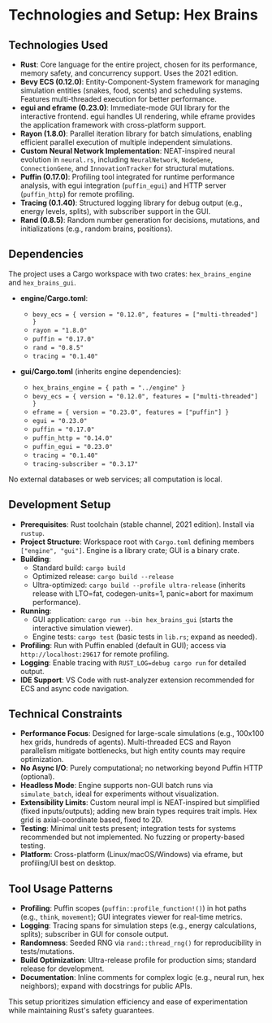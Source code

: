 # Technologies and Setup: Hex Brains

## Technologies Used
- **Rust**: Core language for the entire project, chosen for its performance, memory safety, and concurrency support. Uses the 2021 edition.
- **Bevy ECS (0.12.0)**: Entity-Component-System framework for managing simulation entities (snakes, food, scents) and scheduling systems. Features multi-threaded execution for better performance.
- **egui and eframe (0.23.0)**: Immediate-mode GUI library for the interactive frontend. egui handles UI rendering, while eframe provides the application framework with cross-platform support.
- **Rayon (1.8.0)**: Parallel iteration library for batch simulations, enabling efficient parallel execution of multiple independent simulations.
- **Custom Neural Network Implementation**: NEAT-inspired neural evolution in `neural.rs`, including `NeuralNetwork`, `NodeGene`, `ConnectionGene`, and `InnovationTracker` for structural mutations.
- **Puffin (0.17.0)**: Profiling tool integrated for runtime performance analysis, with egui integration (`puffin_egui`) and HTTP server (`puffin_http`) for remote profiling.
- **Tracing (0.1.40)**: Structured logging library for debug output (e.g., energy levels, splits), with subscriber support in the GUI.
- **Rand (0.8.5)**: Random number generation for decisions, mutations, and initializations (e.g., random brains, positions).

## Dependencies
The project uses a Cargo workspace with two crates: `hex_brains_engine` and `hex_brains_gui`.

- **engine/Cargo.toml**:
  - `bevy_ecs = { version = "0.12.0", features = ["multi-threaded"] }`
  - `rayon = "1.8.0"`
  - `puffin = "0.17.0"`
  - `rand = "0.8.5"`
  - `tracing = "0.1.40"`

- **gui/Cargo.toml** (inherits engine dependencies):
  - `hex_brains_engine = { path = "../engine" }`
  - `bevy_ecs = { version = "0.12.0", features = ["multi-threaded"] }`
  - `eframe = { version = "0.23.0", features = ["puffin"] }`
  - `egui = "0.23.0"`
  - `puffin = "0.17.0"`
  - `puffin_http = "0.14.0"`
  - `puffin_egui = "0.23.0"`
  - `tracing = "0.1.40"`
  - `tracing-subscriber = "0.3.17"`

No external databases or web services; all computation is local.

## Development Setup
- **Prerequisites**: Rust toolchain (stable channel, 2021 edition). Install via `rustup`.
- **Project Structure**: Workspace root with `Cargo.toml` defining members `["engine", "gui"]`. Engine is a library crate; GUI is a binary crate.
- **Building**:
  - Standard build: `cargo build`
  - Optimized release: `cargo build --release`
  - Ultra-optimized: `cargo build --profile ultra-release` (inherits release with LTO=fat, codegen-units=1, panic=abort for maximum performance).
- **Running**:
  - GUI application: `cargo run --bin hex_brains_gui` (starts the interactive simulation viewer).
  - Engine tests: `cargo test` (basic tests in `lib.rs`; expand as needed).
- **Profiling**: Run with Puffin enabled (default in GUI); access via `http://localhost:29617` for remote profiling.
- **Logging**: Enable tracing with `RUST_LOG=debug cargo run` for detailed output.
- **IDE Support**: VS Code with rust-analyzer extension recommended for ECS and async code navigation.

## Technical Constraints
- **Performance Focus**: Designed for large-scale simulations (e.g., 100x100 hex grids, hundreds of agents). Multi-threaded ECS and Rayon parallelism mitigate bottlenecks, but high entity counts may require optimization.
- **No Async I/O**: Purely computational; no networking beyond Puffin HTTP (optional).
- **Headless Mode**: Engine supports non-GUI batch runs via `simulate_batch`, ideal for experiments without visualization.
- **Extensibility Limits**: Custom neural impl is NEAT-inspired but simplified (fixed inputs/outputs); adding new brain types requires trait impls. Hex grid is axial-coordinate based, fixed to 2D.
- **Testing**: Minimal unit tests present; integration tests for systems recommended but not implemented. No fuzzing or property-based testing.
- **Platform**: Cross-platform (Linux/macOS/Windows) via eframe, but profiling/UI best on desktop.

## Tool Usage Patterns
- **Profiling**: Puffin scopes (`puffin::profile_function!()`) in hot paths (e.g., `think`, `movement`); GUI integrates viewer for real-time metrics.
- **Logging**: Tracing spans for simulation steps (e.g., energy calculations, splits); subscriber in GUI for console output.
- **Randomness**: Seeded RNG via `rand::thread_rng()` for reproducibility in tests/mutations.
- **Build Optimization**: Ultra-release profile for production sims; standard release for development.
- **Documentation**: Inline comments for complex logic (e.g., neural run, hex neighbors); expand with docstrings for public APIs.

This setup prioritizes simulation efficiency and ease of experimentation while maintaining Rust's safety guarantees.